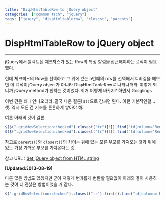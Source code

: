 ```yaml
---
title: "DispHtmlTableRow to jQuery object"
categories: ["common tech", "jquery"]
tags: ["jquery", "disphtmltablerow", "closest", "parents"]
---
```


# DispHtmlTableRow to jQuery object
___

jQuery에서 셀렉트된 체크박스가 있는 Row의 특정 칼럼을 접근해야하는 로직이 필요했다.

헌데 체크박스의 Row를 선택하고 그 위에 있는 n번째의 row를 선택해서 디버깅을 해보면 이 녀석이 jQuery object가 아니라 DispHtmlTableRow로 나타나더라.
이렇게 되니까 jQuery method가 안먹는 것이었다. 이거 어떻게 바꾸지? 하면서 Googling~

이번 건은 꽤나 안나오더라. 결국 나온 결론! `$()`으로 감싸면 된다. 이런 기본적인걸...쳇.
역시 모든 건 기초를 튼튼하게 쌓아야 해.

여튼 아래의 것이 결론.

```javascript
$($(".gridRowSelection:checked").closest("tr")[0]).find("td[column='Remarks']").val("aa");
$($(".gridRowSelection:checked").closest("tr")[0]).find("td[column='Remarks']").text("aa");
```

참고로 `parents()`와 `closest()`의 차이는 위에 있는 모른 부모를 가져오는 것과 위에 있는 가장 가까운 부모를 가져온다는 것.

참고 URL : [Get jQuery object from HTML string][GetJqueryObject]

**[Updated:2013-08-19]**

다른 많은 방법도 있겠지만 굳이 저렇게 번거롭게 변환할 필요없이 아래와 같이 사용하는 것이 더 괜찮은 방법이었을 거 같다.

```javascript
$(".gridRowSelection:checked").closest("tr").first().find("td[column='Remarks']").val("aa");
```

[GetJqueryObject]: http://stackoverflow.com/questions/7017584/get-jquery-object-from-html-string